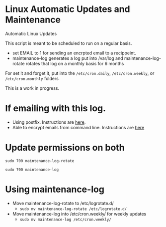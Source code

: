 # Linux Automatic Updates and Maintenance
Automatic Linux Updates

This script is meant to be scheduled to run on a regular basis.
- set EMAIL to 1 for sending an encrpted email to a recippeint.
- maintenance-log generates a log put into /var/log and maintenance-log-rotate rotates that log on a monthly basis for 6 months

For set it and forget it, put into the ````/etc/cron.daily````, ````/etc/cron.weekly````, or ````/etc/cron.monthly```` folders

This is a work in progress.

# If emailing with this log.
- Using postfix.  Instructions are [here](https://medium.com/codingtown/send-mail-using-postfix-server-bbb08331d39d).
- Able to encrypt emails from command line.  Instructions are [here](https://github.com/vanderblugen/Send-Encrypted-Email-From-Linux)

# Update permissions on both
````sudo 700 maintenance-log-rotate````

````sudo 700 maintenance-log````

# Using maintenance-log
- Move maintenance-log-rotate to /etc/logrotate.d/
  - ````sudo mv maintenance-log-rotate /etc/logrotate.d/````
- Move maintenance-log into /etc/cron.weekly/ for weekly updates
  -  ````sudo mv maintenance-log /etc/cron.weekly/````
